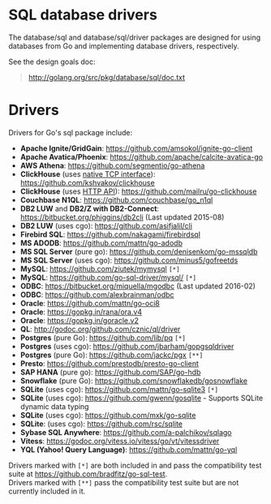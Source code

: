 # SQL database drivers

The database/sql and database/sql/driver packages are designed for using databases from Go and implementing database drivers, respectively.

See the design goals doc:

> http://golang.org/src/pkg/database/sql/doc.txt

# Drivers

Drivers for Go's sql package include:

  * **Apache Ignite/GridGain**: https://github.com/amsokol/ignite-go-client
  * **Apache Avatica/Phoenix**: https://github.com/apache/calcite-avatica-go
  * **AWS Athena**: https://github.com/segmentio/go-athena
  * **ClickHouse** (uses [native TCP interface](https://clickhouse.yandex/docs/en/interfaces/tcp.html)): https://github.com/kshvakov/clickhouse
  * **ClickHouse** (uses [HTTP API](https://clickhouse.yandex/docs/en/interfaces/http_interface.html)): https://github.com/mailru/go-clickhouse
  * **Couchbase N1QL**: https://github.com/couchbase/go_n1ql
  * **DB2 LUW** and **DB2/Z with DB2-Connect**: https://bitbucket.org/phiggins/db2cli (Last updated 2015-08)
  * **DB2 LUW** (uses cgo): https://github.com/asifjalil/cli
  * **Firebird SQL**: https://github.com/nakagami/firebirdsql
  * **MS ADODB**: https://github.com/mattn/go-adodb
  * **MS SQL Server** (pure go): https://github.com/denisenkom/go-mssqldb
  * **MS SQL Server** (uses cgo): https://github.com/minus5/gofreetds
  * **MySQL**: https://github.com/ziutek/mymysql ` [*] `
  * **MySQL**: https://github.com/go-sql-driver/mysql/ ` [*] `
  * **ODBC**: https://bitbucket.org/miquella/mgodbc (Last updated 2016-02)
  * **ODBC**: https://github.com/alexbrainman/odbc
  * **Oracle**: https://github.com/mattn/go-oci8
  * **Oracle**: https://gopkg.in/rana/ora.v4
  * **Oracle**: https://gopkg.in/goracle.v2
  * **QL**: http://godoc.org/github.com/cznic/ql/driver
  * **Postgres** (pure Go): https://github.com/lib/pq ` [*] `
  * **Postgres** (uses cgo): https://github.com/jbarham/gopgsqldriver
  * **Postgres** (pure Go): https://github.com/jackc/pgx ` [**] `
  * **Presto**: https://github.com/prestodb/presto-go-client
  * **SAP HANA** (pure go): https://github.com/SAP/go-hdb
  * **Snowflake** (pure Go): https://github.com/snowflakedb/gosnowflake
  * **SQLite** (uses cgo): https://github.com/mattn/go-sqlite3 ` [*] `
  * **SQLite** (uses cgo): https://github.com/gwenn/gosqlite - Supports SQLite dynamic data typing
  * **SQLite** (uses cgo): https://github.com/mxk/go-sqlite
  * **SQLite**: (uses cgo): https://github.com/rsc/sqlite
  * **Sybase SQL Anywhere**: https://github.com/a-palchikov/sqlago
  * **Vitess**: https://godoc.org/vitess.io/vitess/go/vt/vitessdriver
  * **YQL (Yahoo! Query Language)**: https://github.com/mattn/go-yql

Drivers marked with ` [*] ` are both included in and pass the compatibility test suite at https://github.com/bradfitz/go-sql-test.  
Drivers marked with ` [**] ` pass the compatibility test suite but are not currently included in it.